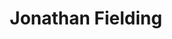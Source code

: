---
title: Jonathan Fielding
layout: author
description: Jonathan is a engineering manager working at Beamly in London
twitter: jonthanfielding
---
